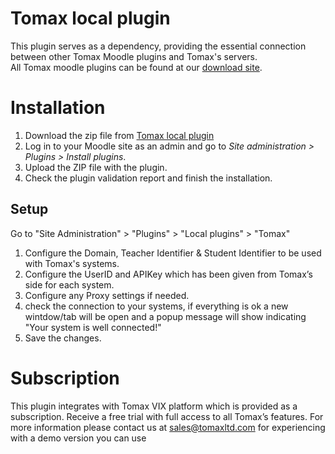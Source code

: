 # Tomax local plugin

This plugin serves as a dependency, providing the essential connection between other Tomax Moodle plugins and Tomax's servers.<br>
All Tomax moodle plugins can be found at our [download site](https://downloads.tomax.io/).


# Installation

1. Download the zip file from [Tomax local plugin](https://downloads.tomax.io/MoodlePlugins/ETest/tomax-base-moodle.zip)
2. Log in to your Moodle site as an admin and go to _Site administration >
   Plugins > Install plugins_.
3. Upload the ZIP file with the plugin.
4. Check the plugin validation report and finish the installation.

## Setup
Go to "Site Administration" > "Plugins" > "Local plugins" > "Tomax"
1. Configure the Domain, Teacher Identifier & Student Identifier to be used with Tomax's systems.
2. Configure the UserID and APIKey which has been given from Tomax’s side for each system.
3. Configure any Proxy settings if needed.
4. check the connection to your systems, if everything is ok a new wintdow/tab will be open and a popup message will show indicating "Your system is well connected!"
9. Save the changes.

# Subscription
This plugin integrates with Tomax VIX platform which is provided as a subscription.
Receive a free trial with full access to all Tomax’s features.
For more information please contact us at sales@tomaxltd.com
for experiencing with a demo version you can use

